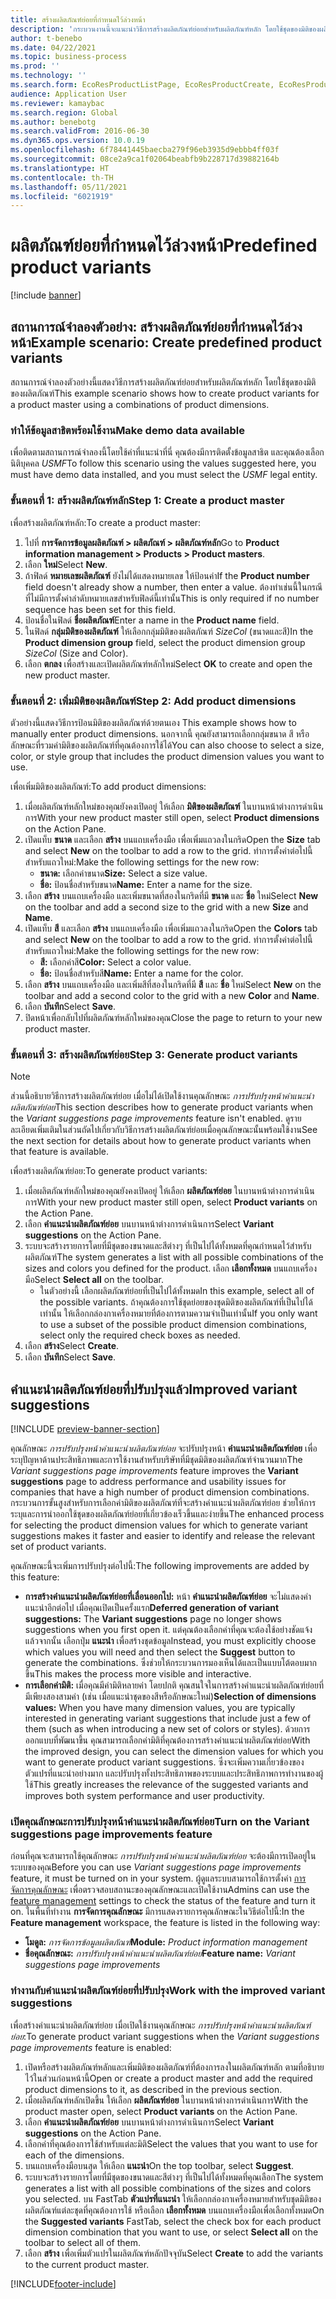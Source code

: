 ```yaml
---
title: สร้างผลิตภัณฑ์ย่อยที่กำหนดไว้ล่วงหน้า
description: 'กระบวนงานนี้จะแนะนำวิธีการสร้างผลิตภัณฑ์ย่อยสำหรับผลิตภัณฑ์หลัก โดยใช้ชุดของมิติของผลิตภัณฑ์ '
author: t-benebo
ms.date: 04/22/2021
ms.topic: business-process
ms.prod: ''
ms.technology: ''
ms.search.form: EcoResProductListPage, EcoResProductCreate, EcoResProductDetails, EcoResProductMasterDimension, EcoResProductVariants, EcoResProductVariantSuggestions, EcoResProductVariantsPendingReleaseFormPart, EcoResProductVariantSuggestionsEnhanced
audience: Application User
ms.reviewer: kamaybac
ms.search.region: Global
ms.author: benebotg
ms.search.validFrom: 2016-06-30
ms.dyn365.ops.version: 10.0.19
ms.openlocfilehash: 6f78441445baecba279f96eb3935d9ebbb4ff03f
ms.sourcegitcommit: 08ce2a9ca1f02064beabfb9b228717d39882164b
ms.translationtype: HT
ms.contentlocale: th-TH
ms.lasthandoff: 05/11/2021
ms.locfileid: "6021919"
---
```

# <a name="predefined-product-variants"></a><span data-ttu-id="de9b0-103">ผลิตภัณฑ์ย่อยที่กำหนดไว้ล่วงหน้า</span><span class="sxs-lookup"><span data-stu-id="de9b0-103">Predefined product variants</span></span>

[!include [banner](../../includes/banner.md)]

## <a name="example-scenario-create-predefined-product-variants"></a><span data-ttu-id="de9b0-104">สถานการณ์จำลองตัวอย่าง: สร้างผลิตภัณฑ์ย่อยที่กำหนดไว้ล่วงหน้า</span><span class="sxs-lookup"><span data-stu-id="de9b0-104">Example scenario: Create predefined product variants</span></span>

<span data-ttu-id="de9b0-105">สถานการณ์จำลองตัวอย่างนี้แสดงวิธีการสร้างผลิตภัณฑ์ย่อยสำหรับผลิตภัณฑ์หลัก โดยใช้ชุดของมิติของผลิตภัณฑ์</span><span class="sxs-lookup"><span data-stu-id="de9b0-105">This example scenario shows how to create product variants for a product master using a combinations of product dimensions.</span></span>

### <a name="make-demo-data-available"></a><span data-ttu-id="de9b0-106">ทำให้ข้อมูลสาธิตพร้อมใช้งาน</span><span class="sxs-lookup"><span data-stu-id="de9b0-106">Make demo data available</span></span>

<span data-ttu-id="de9b0-107">เพื่อติดตามสถานการณ์จำลองนี้โดยใช้ค่าที่แนะนำที่นี่ คุณต้องมีการติดตั้งข้อมูลสาธิต และคุณต้องเลือกนิติบุคคล *USMF*</span><span class="sxs-lookup"><span data-stu-id="de9b0-107">To follow this scenario using the values suggested here, you must have demo data installed, and you must select the *USMF* legal entity.</span></span>

### <a name="step-1-create-a-product-master"></a><span data-ttu-id="de9b0-108">ขั้นตอนที่ 1: สร้างผลิตภัณฑ์หลัก</span><span class="sxs-lookup"><span data-stu-id="de9b0-108">Step 1: Create a product master</span></span>

<span data-ttu-id="de9b0-109">เพื่อสร้างผลิตภัณฑ์หลัก:</span><span class="sxs-lookup"><span data-stu-id="de9b0-109">To create a product master:</span></span>

1. <span data-ttu-id="de9b0-110">ไปที่ **การจัดการข้อมูลผลิตภัณฑ์ > ผลิตภัณฑ์ > ผลิตภัณฑ์หลัก**</span><span class="sxs-lookup"><span data-stu-id="de9b0-110">Go to **Product information management > Products > Product masters**.</span></span>
1. <span data-ttu-id="de9b0-111">เลือก **ใหม่**</span><span class="sxs-lookup"><span data-stu-id="de9b0-111">Select **New**.</span></span>
1. <span data-ttu-id="de9b0-112">ถ้าฟิลด์ **หมายเลขผลิตภัณฑ์** ยังไม่ได้แสดงหมายเลข ให้ป้อนค่า</span><span class="sxs-lookup"><span data-stu-id="de9b0-112">If the **Product number** field doesn't already show a number, then enter a value.</span></span> <span data-ttu-id="de9b0-113">ต้องทำเช่นนี้ในกรณีที่ไม่มีการตั้งค่าลำดับหมายเลขสำหรับฟิลด์นี้เท่านั้น</span><span class="sxs-lookup"><span data-stu-id="de9b0-113">This is only required if no number sequence has been set for this field.</span></span>
1. <span data-ttu-id="de9b0-114">ป้อนชื่อในฟิลด์ **ชื่อผลิตภัณฑ์**</span><span class="sxs-lookup"><span data-stu-id="de9b0-114">Enter a name in the **Product name** field.</span></span>
1. <span data-ttu-id="de9b0-115">ในฟิลด์ **กลุ่มมิติของผลิตภัณฑ์** ให้เลือกกลุ่มมิติของผลิตภัณฑ์ *SizeCol* (ขนาดและสี)</span><span class="sxs-lookup"><span data-stu-id="de9b0-115">In the **Product dimension group** field, select the product dimension group *SizeCol* (Size and Color).</span></span>
1. <span data-ttu-id="de9b0-116">เลือก **ตกลง** เพื่อสร้างและเปิดผลิตภัณฑ์หลักใหม่</span><span class="sxs-lookup"><span data-stu-id="de9b0-116">Select **OK** to create and open the new product master.</span></span>

### <a name="step-2-add-product-dimensions"></a><span data-ttu-id="de9b0-117">ขั้นตอนที่ 2: เพิ่มมิติของผลิตภัณฑ์</span><span class="sxs-lookup"><span data-stu-id="de9b0-117">Step 2: Add product dimensions</span></span>

<span data-ttu-id="de9b0-118">ตัวอย่างนี้แสดงวิธีการป้อนมิติของผลิตภัณฑ์ด้วยตนเอง </span><span class="sxs-lookup"><span data-stu-id="de9b0-118">This example shows how to manually enter product dimensions.</span></span> <span data-ttu-id="de9b0-119">นอกจากนี้ คุณยังสามารถเลือกกลุ่มขนาด สี หรือลักษณะที่รวมค่ามิติของผลิตภัณฑ์ที่คุณต้องการใช้ได้</span><span class="sxs-lookup"><span data-stu-id="de9b0-119">You can also choose to select a size, color, or style group that includes the product dimension values you want to use.</span></span>

<span data-ttu-id="de9b0-120">เพื่อเพิ่มมิติของผลิตภัณฑ์:</span><span class="sxs-lookup"><span data-stu-id="de9b0-120">To add product dimensions:</span></span>

1. <span data-ttu-id="de9b0-121">เมื่อผลิตภัณฑ์หลักใหม่ของคุณยังคงเปิดอยู่ ให้เลือก **มิติของผลิตภัณฑ์** ในบานหน้าต่างการดำเนินการ</span><span class="sxs-lookup"><span data-stu-id="de9b0-121">With your new product master still open, select **Product dimensions** on the Action Pane.</span></span>
1. <span data-ttu-id="de9b0-122">เปิดแท็บ **ขนาด** และเลือก **สร้าง** บนแถบเครื่องมือ เพื่อเพิ่มแถวลงในกริด</span><span class="sxs-lookup"><span data-stu-id="de9b0-122">Open the **Size** tab and select **New** on the toolbar to add a row to the grid.</span></span> <span data-ttu-id="de9b0-123">ทำการตั้งค่าต่อไปนี้สำหรับแถวใหม่:</span><span class="sxs-lookup"><span data-stu-id="de9b0-123">Make the following settings for the new row:</span></span>
    - <span data-ttu-id="de9b0-124">**ขนาด:** เลือกค่าขนาด</span><span class="sxs-lookup"><span data-stu-id="de9b0-124">**Size:** Select a size value.</span></span>
    - <span data-ttu-id="de9b0-125">**ชื่อ:** ป้อนชื่อสำหรับขนาด</span><span class="sxs-lookup"><span data-stu-id="de9b0-125">**Name:** Enter a name for the size.</span></span>
1. <span data-ttu-id="de9b0-126">เลือก **สร้าง** บนแถบเครื่องมือ และเพิ่มขนาดที่สองในกริดที่มี **ขนาด** และ **ชื่อ** ใหม่</span><span class="sxs-lookup"><span data-stu-id="de9b0-126">Select **New** on the toolbar and add a second size to the grid with a new **Size** and **Name**.</span></span>
1. <span data-ttu-id="de9b0-127">เปิดแท็บ **สี** และเลือก **สร้าง** บนแถบเครื่องมือ เพื่อเพิ่มแถวลงในกริด</span><span class="sxs-lookup"><span data-stu-id="de9b0-127">Open the **Colors** tab and select **New** on the toolbar to add a row to the grid.</span></span> <span data-ttu-id="de9b0-128">ทำการตั้งค่าต่อไปนี้สำหรับแถวใหม่:</span><span class="sxs-lookup"><span data-stu-id="de9b0-128">Make the following settings for the new row:</span></span>
    - <span data-ttu-id="de9b0-129">**สี:** เลือกค่าสี</span><span class="sxs-lookup"><span data-stu-id="de9b0-129">**Color:** Select a color value.</span></span>
    - <span data-ttu-id="de9b0-130">**ชื่อ:** ป้อนชื่อสำหรับสี</span><span class="sxs-lookup"><span data-stu-id="de9b0-130">**Name:** Enter a name for the color.</span></span>
1. <span data-ttu-id="de9b0-131">เลือก **สร้าง** บนแถบเครื่องมือ และเพิ่มสีที่สองในกริดที่มี **สี** และ **ชื่อ** ใหม่</span><span class="sxs-lookup"><span data-stu-id="de9b0-131">Select **New** on the toolbar and add a second color to the grid with a new **Color** and **Name**.</span></span>
1. <span data-ttu-id="de9b0-132">เลือก **บันทึก**</span><span class="sxs-lookup"><span data-stu-id="de9b0-132">Select **Save**.</span></span>
1. <span data-ttu-id="de9b0-133">ปิดหน้าเพื่อกลับไปที่ผลิตภัณฑ์หลักใหม่ของคุณ</span><span class="sxs-lookup"><span data-stu-id="de9b0-133">Close the page to return to your new product master.</span></span>

### <a name="step-3-generate-product-variants"></a><span data-ttu-id="de9b0-134">ขั้นตอนที่ 3: สร้างผลิตภัณฑ์ย่อย</span><span class="sxs-lookup"><span data-stu-id="de9b0-134">Step 3: Generate product variants</span></span>

> [!NOTE]
> <span data-ttu-id="de9b0-135">ส่วนนี้อธิบายวิธีการสร้างผลิตภัณฑ์ย่อย เมื่อไม่ได้เปิดใช้งานคุณลักษณะ *การปรับปรุงหน้าคำแนะนำผลิตภัณฑ์ย่อย*</span><span class="sxs-lookup"><span data-stu-id="de9b0-135">This section describes how to generate product variants when the *Variant suggestions page improvements* feature isn't enabled.</span></span> <span data-ttu-id="de9b0-136">ดูรายละเอียดเพิ่มเติมในส่วนถัดไปเกี่ยวกับวิธีการสร้างผลิตภัณฑ์ย่อยเมื่อคุณลักษณะนั้นพร้อมใช้งาน</span><span class="sxs-lookup"><span data-stu-id="de9b0-136">See the next section for details about how to generate product variants when that feature is available.</span></span>

<span data-ttu-id="de9b0-137">เพื่อสร้างผลิตภัณฑ์ย่อย:</span><span class="sxs-lookup"><span data-stu-id="de9b0-137">To generate product variants:</span></span>

1. <span data-ttu-id="de9b0-138">เมื่อผลิตภัณฑ์หลักใหม่ของคุณยังคงเปิดอยู่ ให้เลือก **ผลิตภัณฑ์ย่อย** ในบานหน้าต่างการดำเนินการ</span><span class="sxs-lookup"><span data-stu-id="de9b0-138">With your new product master still open, select **Product variants** on the Action Pane.</span></span>
1. <span data-ttu-id="de9b0-139">เลือก **คำแนะนำผลิตภัณฑ์ย่อย** บนบานหน้าต่างการดำเนินการ</span><span class="sxs-lookup"><span data-stu-id="de9b0-139">Select **Variant suggestions** on the Action Pane.</span></span>
1. <span data-ttu-id="de9b0-140">ระบบจะสร้างรายการโดยที่มีชุดของขนาดและสีต่างๆ ที่เป็นไปได้ทั้งหมดที่คุณกําหนดไว้สำหรับผลิตภัณฑ์</span><span class="sxs-lookup"><span data-stu-id="de9b0-140">The system generates a list with all possible combinations of the sizes and colors you defined for the product.</span></span> <span data-ttu-id="de9b0-141">เลือก **เลือกทั้งหมด** บนแถบเครื่องมือ</span><span class="sxs-lookup"><span data-stu-id="de9b0-141">Select **Select all** on the toolbar.</span></span>
    - <span data-ttu-id="de9b0-142">ในตัวอย่างนี้ เลือกผลิตภัณฑ์ย่อยที่เป็นไปได้ทั้งหมด</span><span class="sxs-lookup"><span data-stu-id="de9b0-142">In this example, select all of the possible variants.</span></span> <span data-ttu-id="de9b0-143">ถ้าคุณต้องการใช้ชุดย่อยของชุดมิติของผลิตภัณฑ์ที่เป็นไปได้เท่านั้น ให้เลือกกล่องกาเครื่องหมายที่ต้องการตามความจำเป็นเท่านั้น</span><span class="sxs-lookup"><span data-stu-id="de9b0-143">If you only want to use a subset of the possible product dimension combinations, select only the required check boxes as needed.</span></span>  
1. <span data-ttu-id="de9b0-144">เลือก **สร้าง**</span><span class="sxs-lookup"><span data-stu-id="de9b0-144">Select **Create**.</span></span>
1. <span data-ttu-id="de9b0-145">เลือก **บันทึก**</span><span class="sxs-lookup"><span data-stu-id="de9b0-145">Select **Save**.</span></span>

## <a name="improved-variant-suggestions"></a><span data-ttu-id="de9b0-146">คำแนะนำผลิตภัณฑ์ย่อยที่ปรับปรุงแล้ว</span><span class="sxs-lookup"><span data-stu-id="de9b0-146">Improved variant suggestions</span></span>

[!INCLUDE [preview-banner-section](../../../includes/preview-banner-section.md)]

<span data-ttu-id="de9b0-147">คุณลักษณะ *การปรับปรุงหน้าคำแนะนำผลิตภัณฑ์ย่อย* จะปรับปรุงหน้า **คำแนะนำผลิตภัณฑ์ย่อย** เพื่อระบุปัญหาด้านประสิทธิภาพและการใช้งานสำหรับบริษัทที่มีชุดมิติของผลิตภัณฑ์จํานวนมาก</span><span class="sxs-lookup"><span data-stu-id="de9b0-147">The *Variant suggestions page improvements* feature improves the **Variant suggestions** page to address performance and usability issues for companies that have a high number of product dimension combinations.</span></span> <span data-ttu-id="de9b0-148">กระบวนการขั้นสูงสำหรับการเลือกค่ามิติของผลิตภัณฑ์ที่จะสร้างคำแนะนำผลิตภัณฑ์ย่อย ช่วยให้การระบุและการนำออกใช้ชุดของผลิตภัณฑ์ย่อยที่เกี่ยวข้องเร็วขึ้นและง่ายขึ้น</span><span class="sxs-lookup"><span data-stu-id="de9b0-148">The enhanced process for selecting the product dimension values for which to generate variant suggestions makes it faster and easier to identify and release the relevant set of product variants.</span></span>

<span data-ttu-id="de9b0-149">คุณลักษณะนี้จะเพิ่มการปรับปรุงต่อไปนี้:</span><span class="sxs-lookup"><span data-stu-id="de9b0-149">The following improvements are added by this feature:</span></span>

- <span data-ttu-id="de9b0-150">**การสร้างคำแนะนำผลิตภัณฑ์ย่อยที่เลื่อนออกไป:** หน้า **คำแนะนำผลิตภัณฑ์ย่อย** จะไม่แสดงคำแนะนำอีกต่อไป เมื่อคุณเปิดเป็นครั้งแรก</span><span class="sxs-lookup"><span data-stu-id="de9b0-150">**Deferred generation of variant suggestions:** The **Variant suggestions** page no longer shows suggestions when you first open it.</span></span> <span data-ttu-id="de9b0-151">แต่คุณต้องเลือกค่าที่คุณจะต้องใช้อย่างชัดแจ้ง แล้วจากนั้น เลือกปุ่ม **แนะนำ** เพื่อสร้างชุดข้อมูล</span><span class="sxs-lookup"><span data-stu-id="de9b0-151">Instead, you must explicitly choose which values you will need and then select the **Suggest** button to generate the combinations.</span></span> <span data-ttu-id="de9b0-152">ซึ่งช่วยให้กระบวนการมองเห็นได้และเป็นแบบโต้ตอบมากขึ้น</span><span class="sxs-lookup"><span data-stu-id="de9b0-152">This makes the process more visible and interactive.</span></span>
- <span data-ttu-id="de9b0-153">**การเลือกค่ามิติ:** เมื่อคุณมีค่ามิติหลายค่า โดยปกติ คุณสนใจในการสร้างคำแนะนําผลิตภัณฑ์ย่อยที่มีเพียงสองสามค่า (เช่น เมื่อแนะนําชุดของสีหรือลักษณะใหม่)</span><span class="sxs-lookup"><span data-stu-id="de9b0-153">**Selection of dimensions values:** When you have many dimension values, you are typically interested in generating variant suggestions that include just a few of them (such as when introducing a new set of colors or styles).</span></span> <span data-ttu-id="de9b0-154">ด้วยการออกแบบที่พัฒนาขึ้น คุณสามารถเลือกค่ามิติที่คุณต้องการสร้างคำแนะนําผลิตภัณฑ์ย่อย</span><span class="sxs-lookup"><span data-stu-id="de9b0-154">With the improved design, you can select the dimension values for which you want to generate product variant suggestions.</span></span> <span data-ttu-id="de9b0-155">ซึ่งจะเพิ่มความเกี่ยวข้องของตัวแปรที่แนะนำอย่างมาก และปรับปรุงทั้งประสิทธิภาพของระบบและประสิทธิภาพการทำงานของผู้ใช้</span><span class="sxs-lookup"><span data-stu-id="de9b0-155">This greatly increases the relevance of the suggested variants and improves both system performance and user productivity.</span></span>

### <a name="turn-on-the-variant-suggestions-page-improvements-feature"></a><span data-ttu-id="de9b0-156">เปิดคุณลักษณะการปรับปรุงหน้าคำแนะนําผลิตภัณฑ์ย่อย</span><span class="sxs-lookup"><span data-stu-id="de9b0-156">Turn on the Variant suggestions page improvements feature</span></span>

<span data-ttu-id="de9b0-157">ก่อนที่คุณจะสามารถใช้คุณลักษณะ *การปรับปรุงหน้าคำแนะนําผลิตภัณฑ์ย่อย* จะต้องมีการเปิดอยู่ในระบบของคุณ</span><span class="sxs-lookup"><span data-stu-id="de9b0-157">Before you can use *Variant suggestions page improvements* feature, it must be turned on in your system.</span></span> <span data-ttu-id="de9b0-158">ผู้ดูแลระบบสามารถใช้การตั้งค่า [การจัดการคุณลักษณะ](../../../fin-ops-core/fin-ops/get-started/feature-management/feature-management-overview.md) เพื่อตรวจสอบสถานะของคุณลักษณะและเปิดใช้งาน</span><span class="sxs-lookup"><span data-stu-id="de9b0-158">Admins can use the [feature management](../../../fin-ops-core/fin-ops/get-started/feature-management/feature-management-overview.md) settings to check the status of the feature and turn it on.</span></span> <span data-ttu-id="de9b0-159">ในพื้นที่ทำงาน **การจัดการคุณลักษณะ** มีการแสดงรายการคุณลักษณะในวิธีต่อไปนี้:</span><span class="sxs-lookup"><span data-stu-id="de9b0-159">In the **Feature management** workspace, the feature is listed in the following way:</span></span>

- <span data-ttu-id="de9b0-160">**โมดูล:** *การจัดการข้อมูลผลิตภัณฑ์*</span><span class="sxs-lookup"><span data-stu-id="de9b0-160">**Module:** *Product information management*</span></span>
- <span data-ttu-id="de9b0-161">**ชื่อคุณลักษณะ:** *การปรับปรุงหน้าคำแนะนําผลิตภัณฑ์ย่อย*</span><span class="sxs-lookup"><span data-stu-id="de9b0-161">**Feature name:** *Variant suggestions page improvements*</span></span>

### <a name="work-with-the-improved-variant-suggestions"></a><span data-ttu-id="de9b0-162">ทำงานกับคำแนะนําผลิตภัณฑ์ย่อยที่ปรับปรุง</span><span class="sxs-lookup"><span data-stu-id="de9b0-162">Work with the improved variant suggestions</span></span>

<span data-ttu-id="de9b0-163">เพื่อสร้างคำแนะนําผลิตภัณฑ์ย่อย เมื่อเปิดใช้งานคุณลักษณะ *การปรับปรุงหน้าคำแนะนำผลิตภัณฑ์ย่อย*:</span><span class="sxs-lookup"><span data-stu-id="de9b0-163">To generate product variant suggestions when the *Variant suggestions page improvements* feature is enabled:</span></span>

1. <span data-ttu-id="de9b0-164">เปิดหรือสร้างผลิตภัณฑ์หลักและเพิ่มมิติของผลิตภัณฑ์ที่ต้องการลงในผลิตภัณฑ์หลัก ตามที่อธิบายไว้ในส่วนก่อนหน้านี้</span><span class="sxs-lookup"><span data-stu-id="de9b0-164">Open or create a product master and add the required product dimensions to it, as described in the previous section.</span></span>
1. <span data-ttu-id="de9b0-165">เมื่อผลิตภัณฑ์หลักเปิดขึ้น ให้เลือก **ผลิตภัณฑ์ย่อย** ในบานหน้าต่างการดำเนินการ</span><span class="sxs-lookup"><span data-stu-id="de9b0-165">With the product master open, select **Product variants** on the Action Pane.</span></span>
1. <span data-ttu-id="de9b0-166">เลือก **คำแนะนำผลิตภัณฑ์ย่อย** บนบานหน้าต่างการดำเนินการ</span><span class="sxs-lookup"><span data-stu-id="de9b0-166">Select **Variant suggestions** on the Action Pane.</span></span>
1. <span data-ttu-id="de9b0-167">เลือกค่าที่คุณต้องการใช้สำหรับแต่ละมิติ</span><span class="sxs-lookup"><span data-stu-id="de9b0-167">Select the values that you want to use for each of the dimensions.</span></span>
1. <span data-ttu-id="de9b0-168">บนแถบเครื่องมือบนสุด ให้เลือก **แนะนำ**</span><span class="sxs-lookup"><span data-stu-id="de9b0-168">On the top toolbar, select **Suggest**.</span></span>
1. <span data-ttu-id="de9b0-169">ระบบจะสร้างรายการโดยที่มีชุดของขนาดและสีต่างๆ ที่เป็นไปได้ทั้งหมดที่คุณเลือก</span><span class="sxs-lookup"><span data-stu-id="de9b0-169">The system generates a list with all possible combinations of the sizes and colors you selected.</span></span> <span data-ttu-id="de9b0-170">บน FastTab **ตัวแปรที่แนะนำ** ให้เลือกกล่องกาเครื่องหมายสำหรับชุดมิติของผลิตภัณฑ์แต่ละชุดที่คุณต้องการใช้ หรือเลือก **เลือกทั้งหมด** บนแถบเครื่องมือเพื่อเลือกทั้งหมด</span><span class="sxs-lookup"><span data-stu-id="de9b0-170">On the **Suggested variants** FastTab, select the check box for each product dimension combination that you want to use, or select **Select all** on the toolbar to select all of them.</span></span>  
1. <span data-ttu-id="de9b0-171">เลือก **สร้าง** เพื่อเพิ่มตัวแปรในผลิตภัณฑ์หลักปัจจุบัน</span><span class="sxs-lookup"><span data-stu-id="de9b0-171">Select **Create** to add the variants to the current product master.</span></span>

[!INCLUDE[footer-include](../../../includes/footer-banner.md)]
